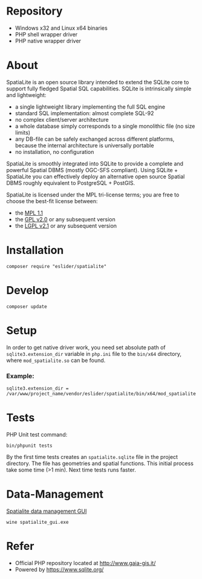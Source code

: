 Repository
================

* Windows x32 and Linux x64 binaries  
* PHP shell wrapper driver
* PHP native wrapper driver

About
=====

SpatiaLite is an open source library intended to extend the SQLite core to support fully fledged Spatial SQL capabilities.
SQLite is intrinsically simple and lightweight:

* a single lightweight library implementing the full SQL engine
* standard SQL implementation: almost complete SQL-92
* no complex client/server architecture
* a whole database simply corresponds to a single monolithic file (no size limits)
* any DB-file can be safely exchanged across different platforms, because the internal architecture is universally portable
* no installation, no configuration

SpatiaLite is smoothly integrated into SQLite to provide a complete and powerful Spatial DBMS (mostly OGC-SFS compliant).
Using SQLite + SpatiaLite you can effectively deploy an alternative open source Spatial DBMS roughly equivalent to PostgreSQL + PostGIS.

SpatiaLite is licensed under the MPL tri-license terms; you are free to choose the best-fit license between:

* the [MPL 1.1](http://www.mozilla.org/MPL/MPL-1.1.html) 
* the [GPL v2.0](http://www.gnu.org/licenses/gpl-2.0.html#TOC1) or any subsequent version
* the [LGPL v2.1](http://www.gnu.org/licenses/lgpl-2.1.html) or any subsequent version

Installation
============

`composer require "eslider/spatialite"`


Develop
=======

`composer update`

Setup 
=====

In order to get native driver work, you need set absolute path of `sqlite3.extension_dir` variable in `php.ini` file to the `bin/x64` directory, where `mod_spatialite.so` can be found.
### Example: 
`sqlite3.extension_dir = /var/www/project_name/vendor/eslider/spatialite/bin/x64/mod_spatialite`


Tests
=====

PHP Unit test command:

`bin/phpunit tests`

By the first time tests creates an `spatialite.sqlite` file in the project directory. 
The file has geometries and spatial functions. This initial process take some time (>1 min). 
Next time tests runs faster.

Data-Management
===============

[Spatialite data management GUI](https://www.gaia-gis.it/gaia-sins/windows-bin-amd64/spatialite-4.3.0a-win-amd64.7z)

```
wine spatialite_gui.exe
```

Refer
=====

* Official PHP repository located at http://www.gaia-gis.it/
* Powered by  https://www.sqlite.org/
